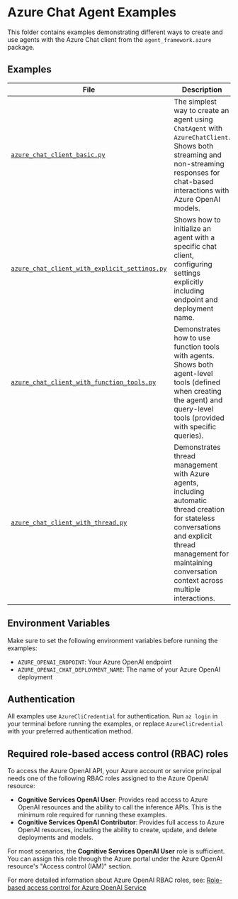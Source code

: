 # Azure Chat Agent Examples

This folder contains examples demonstrating different ways to create and use agents with the Azure Chat client from the `agent_framework.azure` package.

## Examples

| File | Description |
|------|-------------|
| [`azure_chat_client_basic.py`](azure_chat_client_basic.py) | The simplest way to create an agent using `ChatAgent` with `AzureChatClient`. Shows both streaming and non-streaming responses for chat-based interactions with Azure OpenAI models. |
| [`azure_chat_client_with_explicit_settings.py`](azure_chat_client_with_explicit_settings.py) | Shows how to initialize an agent with a specific chat client, configuring settings explicitly including endpoint and deployment name. |
| [`azure_chat_client_with_function_tools.py`](azure_chat_client_with_function_tools.py) | Demonstrates how to use function tools with agents. Shows both agent-level tools (defined when creating the agent) and query-level tools (provided with specific queries). |
| [`azure_chat_client_with_thread.py`](azure_chat_client_with_thread.py) | Demonstrates thread management with Azure agents, including automatic thread creation for stateless conversations and explicit thread management for maintaining conversation context across multiple interactions. |

## Environment Variables

Make sure to set the following environment variables before running the examples:

- `AZURE_OPENAI_ENDPOINT`: Your Azure OpenAI endpoint
- `AZURE_OPENAI_CHAT_DEPLOYMENT_NAME`: The name of your Azure OpenAI deployment

## Authentication

All examples use `AzureCliCredential` for authentication. Run `az login` in your terminal before running the examples, or replace `AzureCliCredential` with your preferred authentication method.

## Required role-based access control (RBAC) roles

To access the Azure OpenAI API, your Azure account or service principal needs one of the following RBAC roles assigned to the Azure OpenAI resource:

- **Cognitive Services OpenAI User**: Provides read access to Azure OpenAI resources and the ability to call the inference APIs. This is the minimum role required for running these examples.
- **Cognitive Services OpenAI Contributor**: Provides full access to Azure OpenAI resources, including the ability to create, update, and delete deployments and models.

For most scenarios, the **Cognitive Services OpenAI User** role is sufficient. You can assign this role through the Azure portal under the Azure OpenAI resource's "Access control (IAM)" section.

For more detailed information about Azure OpenAI RBAC roles, see: [Role-based access control for Azure OpenAI Service](https://learn.microsoft.com/en-us/azure/ai-foundry/openai/how-to/role-based-access-control)
